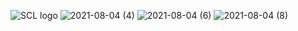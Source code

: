 ![SCL logo](https://user-images.githubusercontent.com/79670236/128267109-4847936c-6de8-4d9e-b648-d7bbfdb0879a.png)
![2021-08-04 (4)](https://user-images.githubusercontent.com/79670236/128268142-f4ac2a00-b0b5-4ebe-a3e1-1d892bec4273.png)
![2021-08-04 (6)](https://user-images.githubusercontent.com/79670236/128268392-12c21ac3-9b76-4571-aaad-32707e8e39a7.png)
![2021-08-04 (8)](https://user-images.githubusercontent.com/79670236/128268602-94356e32-ce9e-47c8-9aed-492319cef8e9.png)



